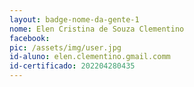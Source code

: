 ```yaml
---
layout: badge-nome-da-gente-1
nome: Elen Cristina de Souza Clementino
facebook:
pic: /assets/img/user.jpg
id-aluno: elen.clementino.gmail.comm
id-certificado: 202204280435
---
```

